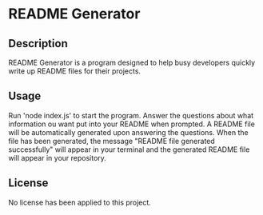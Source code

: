 # README Generator

## Description
README Generator is a program designed to help busy developers quickly write up README files for their projects.

## Usage
Run 'node index.js' to start the program. Answer the questions about what information ou want put into your README when prompted. A README file will be automatically generated upon answering the questions. When the file has been generated, the message "README file generated successfully" will appear in your terminal and the generated README file will appear in your repository.

## License
No license has been applied to this project.